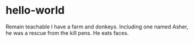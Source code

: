 # hello-world
Remain teachable
I have a farm and donkeys.
Including one named Asher, he was a rescue from the kill pens.
He eats faces.

